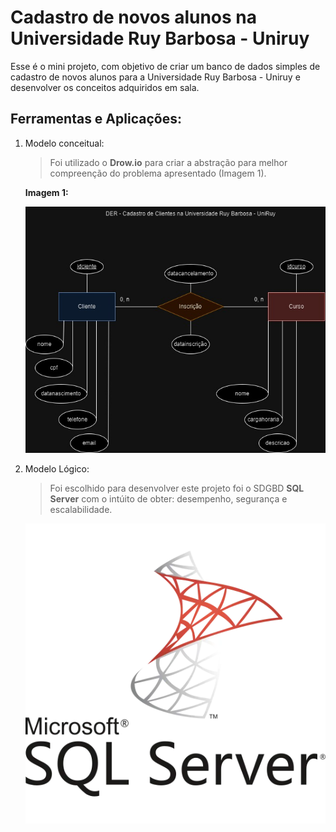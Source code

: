 # Cadastro de novos alunos na Universidade Ruy Barbosa - Uniruy

Esse é o mini projeto, com objetivo de criar um banco de dados simples de cadastro de novos alunos para a Universidade Ruy Barbosa - Uniruy e desenvolver os conceitos adquiridos em sala.

## Ferramentas e Aplicações:
1. Modelo conceitual:

    > Foi utilizado o **Drow.io** para criar a abstração para melhor compreenção do problema apresentado (Imagem 1).

    **Imagem 1:**

    ![Imagem 1: Imagem do diagrama entidade relacionamento do cadastro de clientes na universidade Ruy Barbosa](./DER/img/DER%20-%20Cadastro%20de%20Clientes%20na%20UniRuy.jpg)

2. Modelo Lógico:

    > Foi escolhido para desenvolver este projeto foi o SDGBD **SQL Server** com o intúito de obter: desempenho, segurança e escalabilidade.

    ![Icone SQL Server](./ico/image.png)